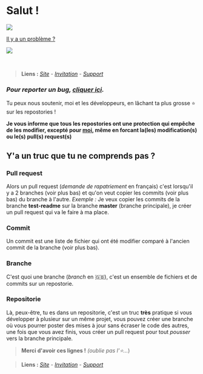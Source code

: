 # Salut !

<a href="https://status-948.freshstatus.io" id="freshstatus-badge-root"
  data-banner-style="highlighted">
  <img src="https://public-api.freshstatus.io/v1/public/badge.svg/?badge=84b64b5a-a6c1-445c-bd90-97cdc622a038" />
    </a>

<a href="https://github.com/julmanbot/julmanbot.github.io/issues/new/choose" target="_blank">Il y a un problème ?</a>

[![](https://julmanbot.github.io/favicon.ico)](https://julmanbot.github.io/)

<br />

> **Liens :**
> *[Site](https://julmanbot.github.io/)* - *[Invitation](https://julmanbot.github.io/?invitation=true)* - *[Support](https://julmanbot.github.io/support)*

### *Pour reporter un bug, [cliquer ici](https://github.com/julmanbot/julmanbot.github.io/issues/new/choose).*

Tu peux nous soutenir, moi et les développeurs, en lâchant ta plus grosse ⭐ sur les repostories !

**Je vous informe que tous les repostories ont une protection qui empêche de les modifier, excepté pour [moi](https://github.io/julmanbot/), même en forcant la(les) modification(s) ou le(s) pull(s) request(s)**

## Y'a un truc que tu ne comprends pas ?

### Pull request

Alors un pull request (*demande de rapatriement* en français) c'est lorsqu'il y a 2 branches (voir plus bas) et qu'on veut copier les commits (voir plus bas) du branche à l'autre. *Exemple :* Je veux copier les commits de la branche **test-readme** sur la branche **master** (branche principale), je créer un pull request qui va le faire à ma place.

### Commit

Un commit est une liste de fichier qui ont été modifier comparé à l'ancien commit de la branche (voir plus bas).

### Branche

C'est quoi une branche (*branch* en 🇬🇧), c'est un ensemble de fichiers et de commits sur un repostorie.

### Repositorie

Là, peux-être, tu es dans un repositorie, c'est un truc **très** pratique si vous développer à plusieur sur un même projet, vous pouvez créer une branche où vous pourrer poster des mises à jour sans écraser le code des autres, une fois que vous avez finis, vous créer un pull request pour tout *pousser* vers la branche principale.

> **Merci d'avoir ces lignes !** *(oublie pas l'⭐...*)

> **Liens :**
> *[Site](https://julmanbot.github.io/)* - *[Invitation](https://julmanbot.github.io/?invitation=true)* - *[Support](https://julmanbot.github.io/support)*

